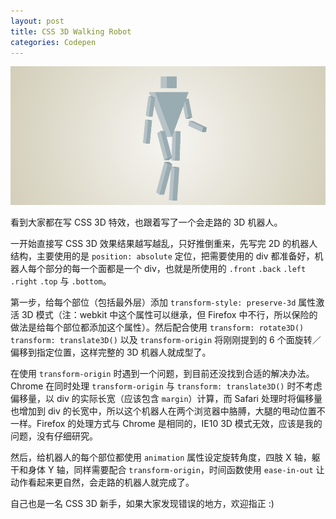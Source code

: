 ```yaml
---
layout: post
title: CSS 3D Walking Robot
categories: Codepen
---
```


[![CSS 3D Walking Robot](/upload/2013/codepen-5.jpg)](http://codepen.io/P233/pen/jrguI)

看到大家都在写 CSS 3D 特效，也跟着写了一个会走路的 3D 机器人。

一开始直接写 CSS 3D 效果结果越写越乱，只好推倒重来，先写完 2D 的机器人结构，主要使用的是 `position: absolute` 定位，把需要使用的 div 都准备好，机器人每个部分的每一个面都是一个 div，也就是所使用的 `.front` `.back` `.left` `.right` `.top` 与 `.bottom`。

第一步，给每个部位（包括最外层）添加 `transform-style: preserve-3d` 属性激活 3D 模式（注：webkit 中这个属性可以继承，但 Firefox 中不行，所以保险的做法是给每个部位都添加这个属性）。然后配合使用 `transform: rotate3D()` `transform: translate3D()` 以及 `transform-origin` 将刚刚提到的 6 个面旋转／偏移到指定位置，这样完整的 3D 机器人就成型了。

在使用 `transform-origin` 时遇到一个问题，到目前还没找到合适的解决办法。Chrome 在同时处理 `transform-origin` 与 `transform: translate3D()` 时不考虑偏移量，以 div 的实际长宽（应该包含 `margin`）计算，而 Safari 处理时将偏移量也增加到 div 的长宽中，所以这个机器人在两个浏览器中胳膊，大腿的甩动位置不一样。Firefox 的处理方式与 Chrome 是相同的，IE10 3D 模式无效，应该是我的问题，没有仔细研究。

然后，给机器人的每个部位都使用 `animation` 属性设定旋转角度，四肢 X 轴，躯干和身体 Y 轴，同样需要配合 `transform-origin`，时间函数使用 `ease-in-out` 让动作看起来更自然，会走路的机器人就完成了。

自己也是一名 CSS 3D 新手，如果大家发现错误的地方，欢迎指正 :)
